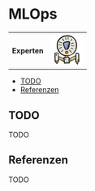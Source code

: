 # MLOps

|              |                                  |
| ------------ | -------------------------------- |
| **Experten** | ![Experten](../images/expert.png) |

- [TODO](#todo)
- [Referenzen](#referenzen)

## TODO

TODO

## Referenzen

TODO
